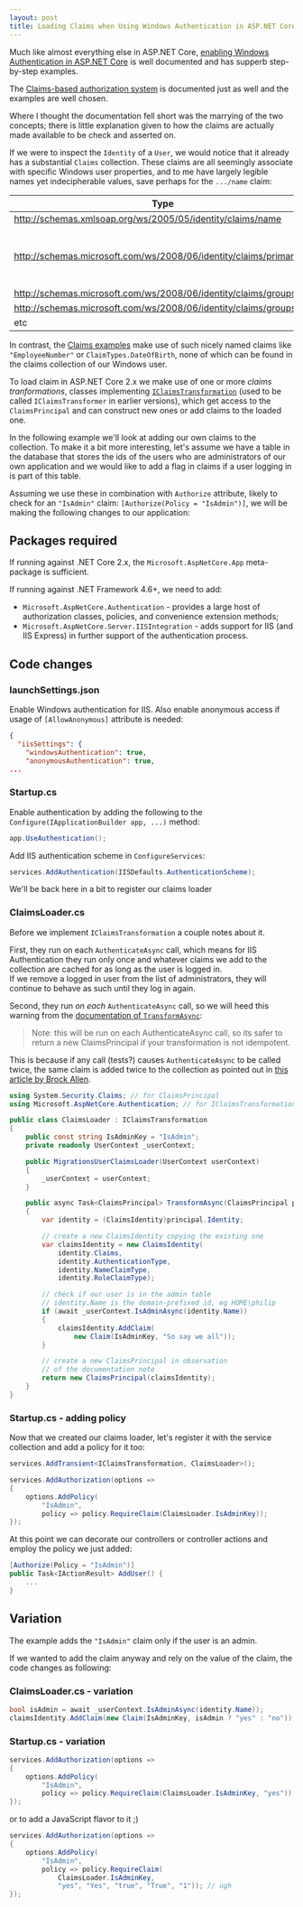 ```yaml
---
layout: post
title: Loading Claims when Using Windows Authentication in ASP.NET Core 2.x
---
```


Much like almost everything else in ASP.NET Core,
[enabling Windows Authentication in ASP.NET Core][configure_winauth]
is well documented and has supperb step-by-step examples.

The [Claims-based authorization system][claims_auth] is documented
just as well and the examples are well chosen.

Where I thought the documentation fell short was the marrying
of the two concepts; there is little explanation given
to how the claims are actually made available to be
check and asserted on.

If we were to inspect the `Identity` of a `User`,
we would notice that it already has a substantial
`Claims` collection. These claims are all seemingly
associate with specific Windows user properties,
and to me have largely legible names yet indecipherable
values, save perhaps for the `.../name` claim:

| Type | Value |
|------|-------|
| <http://schemas.xmlsoap.org/ws/2005/05/identity/claims/name> | HOME\philip|
| <http://schemas.microsoft.com/ws/2008/06/identity/claims/primarysid> | S-1-5-21-616010284-1202357983-1921873989-1000 |
| <http://schemas.microsoft.com/ws/2008/06/identity/claims/groupsid> | S-1-1-0 |
| <http://schemas.microsoft.com/ws/2008/06/identity/claims/groupsid> | S-1-5-4 |
| etc | etc |

In contrast, the [Claims examples][claims_auth] make use of such
nicely named claims like `"EmployeeNumber"` or `ClaimTypes.DateOfBirth`,
none of which can be found in the claims collection of our Windows user.

To load claim in ASP.NET Core 2.x we make use of one or more
*claims tranformations*, classes implementing
[`IClaimsTransformation`][iclaimstransf]
(used to be called `IClaimsTransformer` in earlier versions),
which get access to the `ClaimsPrincipal` and can
construct new ones or add claims to the loaded one.

In the following example we'll look at adding our own claims to
the collection. To make it a bit more interesting, let's assume
we have a table in the database that stores the ids of the users
who are administrators of our own application and we would
like to add a flag in claims if a user logging in is part of this table.

Assuming we use these in combination with `Authorize` attribute,
likely to check for an `"IsAdmin"` claim: `[Authorize(Policy = "IsAdmin")]`,
we will be making the following changes to our application:

## Packages required

If running against .NET Core 2.x, the `Microsoft.AspNetCore.App` meta-package is sufficient.

If running against .NET Framework 4.6+, we need to add:

* `Microsoft.AspNetCore.Authentication` - provides a large host
  of authorization classes, policies, and convenience extension methods;
* `Microsoft.AspNetCore.Server.IISIntegration` - adds support for IIS (and IIS Express)
  in further support of the authentication process.

## Code changes

### launchSettings.json

Enable Windows authentication for IIS. Also enable anonymous access
if usage of `[AllowAnonymous]` attribute is needed:

```JSON
{
  "iisSettings": {
    "windowsAuthentication": true,
    "anonymousAuthentication": true,
...
```

### Startup.cs

Enable authentication by adding the following to the
`Configure(IApplicationBuilder app, ...)` method:

```csharp
app.UseAuthentication();
```

Add IIS authentication scheme in `ConfigureServices`:

```csharp
services.AddAuthentication(IISDefaults.AuthenticationScheme);
```

We'll be back here in a bit to register our claims loader

### ClaimsLoader.cs

Before we implement `IClaimsTransformation` a couple notes about it.

First, they run on each `AuthenticateAsync` call, which means
for IIS Authentication they run only once and whatever claims
we add to the collection are cached for as long as the user
is logged in.  
If we remove a logged in user from the list of administrators,
they will continue to behave as such until they log in again.

Second, they run *on each* `AuthenticateAsync` call, so we will
heed this warning from the
[documentation of `TransformAsync`][transfasync]:

> Note: this will be run on each AuthenticateAsync call,
so its safer to return a new ClaimsPrincipal if your transformation is not idempotent.

This is because if any call (tests?) causes `AuthenticateAsync`
to be called twice, the same claim is added twice to the collection
as pointed out in [this article by Brock Allen][ba_claims_multiple].

```csharp
using System.Security.Claims; // for ClaimsPrincipal
using Microsoft.AspNetCore.Authentication; // for IClaimsTransformation

public class ClaimsLoader : IClaimsTransformation
{
    public const string IsAdminKey = "IsAdmin";
    private readonly UserContext _userContext;

    public MigrationsUserClaimsLoader(UserContext userContext)
    {
        _userContext = userContext;
    }

    public async Task<ClaimsPrincipal> TransformAsync(ClaimsPrincipal principal)
    {
        var identity = (ClaimsIdentity)principal.Identity;

        // create a new ClaimsIdentity copying the existing one
        var claimsIdentity = new ClaimsIdentity(
            identity.Claims,
            identity.AuthenticationType,
            identity.NameClaimType,
            identity.RoleClaimType);

        // check if our user is in the admin table
        // identity.Name is the domain-prefixed id, eg HOME\philip
        if (await _userContext.IsAdminAsync(identity.Name))
        {
            claimsIdentity.AddClaim(
                new Claim(IsAdminKey, "So say we all"));
        }

        // create a new ClaimsPrincipal in observation
        // of the documentation note
        return new ClaimsPrincipal(claimsIdentity);
    }
}
```

### Startup.cs - adding policy

Now that we created our claims loader, let's register it with the
service collection and add a policy for it too:

```csharp
services.AddTransient<IClaimsTransformation, ClaimsLoader>();

services.AddAuthorization(options =>
{
    options.AddPolicy(
        "IsAdmin",
        policy => policy.RequireClaim(ClaimsLoader.IsAdminKey));
});
```

At this point we can decorate our controllers or controller
actions and employ the policy we just added:

```csharp
[Authorize(Policy = "IsAdmin")]
public Task<IActionResult> AddUser() {
    ...
}
```

## Variation

The example adds the `"IsAdmin"` claim only if the user is an admin.

If we wanted to add the claim anyway and rely on the value of the claim,
the code changes as following:

### ClaimsLoader.cs - variation

```csharp
bool isAdmin = await _userContext.IsAdminAsync(identity.Name));
claimsIdentity.AddClaim(new Claim(IsAdminKey, isAdmin ? "yes" : "no"));
```

### Startup.cs - variation

```csharp
services.AddAuthorization(options =>
{
    options.AddPolicy(
        "IsAdmin",
        policy => policy.RequireClaim(ClaimsLoader.IsAdminKey, "yes"));
});
```

or to add a JavaScript flavor to it ;)

```csharp
services.AddAuthorization(options =>
{
    options.AddPolicy(
        "IsAdmin",
        policy => policy.RequireClaim(
            ClaimsLoader.IsAdminKey,
            "yes", "Yes", "true", "True", "1")); // ugh
});
```

[configure_winauth]: https://docs.microsoft.com/en-us/aspnet/core/security/authentication/windowsauth?view=aspnetcore-2.1
[claims_auth]: https://docs.microsoft.com/en-us/aspnet/core/security/authorization/claims?view=aspnetcore-2.1
[ba_claims_multiple]: https://brockallen.com/2017/08/30/beware-in-asp-net-core-2-0-claims-transformation-might-run-multiple-times/
[transfasync]: https://docs.microsoft.com/en-us/dotnet/api/microsoft.aspnetcore.authentication.iclaimstransformation.transformasync?view=aspnetcore-2.1#Microsoft_AspNetCore_Authentication_IClaimsTransformation_TransformAsync_System_Security_Claims_ClaimsPrincipal_
[iclaimstransf]: https://docs.microsoft.com/en-us/dotnet/api/microsoft.aspnetcore.authentication.iclaimstransformation?view=aspnetcore-2.1